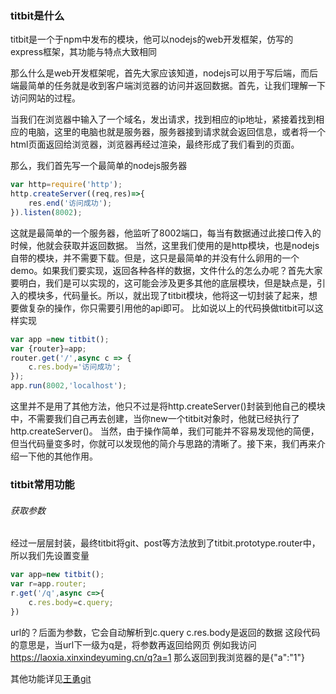 ### titbit是什么
titbit是一个于npm中发布的模块，他可以nodejs的web开发框架，仿写的express框架，其功能与特点大致相同

那么什么是web开发框架呢，首先大家应该知道，nodejs可以用于写后端，而后端最简单的任务就是收到客户端浏览器的访问并返回数据。首先，让我们理解一下访问网站的过程。

当我们在浏览器中输入了一个域名，发出请求，找到相应的ip地址，紧接着找到相应的电脑，这里的电脑也就是服务器，服务器接到请求就会返回信息，或者将一个html页面返回给浏览器，浏览器再经过渲染，最终形成了我们看到的页面。

那么，我们首先写一个最简单的nodejs服务器
```javascript
var http=require('http');
http.createServer((req,res)=>{
    res.end('访问成功');
}).listen(8002);
```
这就是最简单的一个服务器，他监听了8002端口，每当有数据通过此接口传入的时候，他就会获取并返回数据。
当然，这里我们使用的是http模块，也是nodejs自带的模块，并不需要下载。但是，这只是最简单的并没有什么卵用的一个demo。如果我们要实现，返回各种各样的数据，文件什么的怎么办呢？首先大家要明白，我们是可以实现的，这可能会涉及更多其他的底层模块，但是缺点是，引入的模块多，代码量长。所以，就出现了titbit模块，他将这一切封装了起来，想要做复杂的操作，你只需要引用他的api即可。
比如说以上的代码换做titbit可以这样实现
```javascript
var app =new titbit();
var {router}=app;
router.get('/',async c => {
    c.res.body='访问成功';
});
app.run(8002,'localhost');
```
这里并不是用了其他方法，他只不过是将http.createServer()封装到他自己的模块中，不需要我们自己再去创建，当你new一个titbit对象时，他就已经执行了http.createServer()。
当然，由于操作简单，我们可能并不容易发现他的简便，但当代码量变多时，你就可以发现他的简介与思路的清晰了。接下来，我们再来介绍一下他的其他作用。
### titbit常用功能
###### 获取参数
经过一层层封装，最终titbit将git、post等方法放到了titbit.prototype.router中，所以我们先设置变量
```javascript
var app=new titbit();
var r=app.router;
r.get('/q',async c=>{
	c.res.body=c.query;
})
```
url的？后面为参数，它会自动解析到c.query
c.res.body是返回的数据
这段代码的意思是，当url下一级为q是，将参数再返回给网页
例如我访问
https://laoxia.xinxindeyuming.cn/q?a=1
那么返回到我浏览器的是{"a":"1"}

其他功能详见[王勇git](https://github.com/master-genius/titbit)